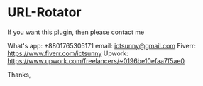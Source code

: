 # URL-Rotator

If you want this plugin, then please contact me 

What's app: +8801765305171
email: ictsunny@gmail.com
Fiverr: https://www.fiverr.com/ictsunny
Upwork: https://www.upwork.com/freelancers/~0196be10efaa7f5ae0


Thanks,
